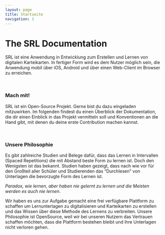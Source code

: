 ```yaml
---
layout: page
title: Startseite
navigation: 1
---
```


# The SRL Documentation

SRL ist eine Anwendung in Entwicklung zum Erstellen und Lernen von digitalen Karteikarten. In fertiger Form wird es dem Nutzer möglich sein, die Anwendung mobil über iOS, Android und über einen Web-Client im Browser zu erreichen.

<br/>

### Mach mit!
SRL ist ein Open-Source Projekt. Gerne bist du dazu eingeladen mitzuwirken. Im folgenden findest du einen Überblick der Dokumentation, die dir einen Einblick in das Projekt vermitteln soll und Konventionen an die Hand gibt, mit denen du deine erste Contribution machen kannst.

<br/>

### Unsere Philosophie
Es gibt zahlreiche Studien und Belege dafür, dass das Lernen in Intervallen (Spaced Repetitions) die mit Abstand beste Form zu lernen ist. Doch den Wenigsten ist das bekannt. Studien haben gezeigt, dass nach wie vor für den Großteil aller Schüler und Studierenden das “Durchlesen” von Unterlagen die bevorzugte Form des Lernen ist.

*Paradox, wie lernen, aber haben nie gelernt zu lernen und die Meisten werden es auch nie lernen.*

Wir haben es uns zur Aufgabe gemacht eine frei verfügbare Plattform zu schaffen um Lernunterlagen zu digitalisieren und Karteikarten zu erstellen und das Wissen über diese Methode des Lernens zu verbreiten.
Unsere Philosophie ist OpenSource, weil wir bei unseren Nutzern das Vertrauen schaffen möchten, dass die Plattform bestehen bleibt und ihre Unterlagen nicht verloren gehen.